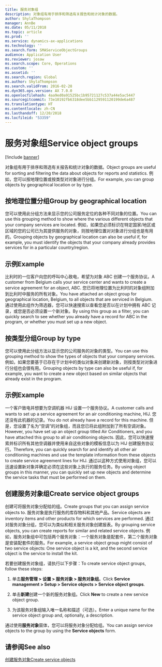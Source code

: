 ```yaml
---
title: 服务对象组
description: 对象组有用于排序和筛选有关报告和统计对象的数据。
author: ShylaThompson
manager: AnnBe
ms.date: 05/11/2018
ms.topic: article
ms.prod: ''
ms.service: dynamics-ax-applications
ms.technology: ''
ms.search.form: SMAServiceObjectGroups
audience: Application User
ms.reviewer: josaw
ms.search.scope: Core, Operations
ms.custom: ''
ms.assetid: ''
ms.search.region: Global
ms.author: ShylaThompson
ms.search.validFrom: 2016-02-28
ms.dyn365.ops.version: AX 7.0.0
ms.openlocfilehash: 4aa9ed0a91525bc1b95721127c537a44e5ac5447
ms.sourcegitcommit: 73e10192fb6318dee5bb1129591120199de6a487
ms.translationtype: HT
ms.contentlocale: zh-CN
ms.lasthandoff: 12/20/2018
ms.locfileid: "53359"
---
```

# <a name="service-object-groups"></a><span data-ttu-id="4b203-103">服务对象组</span><span class="sxs-lookup"><span data-stu-id="4b203-103">Service object groups</span></span> 

[!include [banner](../includes/banner.md)]

<span data-ttu-id="4b203-104">对象组有用于排序和筛选有关报告和统计对象的数据。</span><span class="sxs-lookup"><span data-stu-id="4b203-104">Object groups are useful for sorting and filtering the data about objects for reports and statistics.</span></span> <span data-ttu-id="4b203-105">例如，您可以按地理位置或按类型对对象进行分组。</span><span class="sxs-lookup"><span data-stu-id="4b203-105">For example, you can group objects by geographical location or by type.</span></span>

## <a name="group-by-geographical-location"></a><span data-ttu-id="4b203-106">按地理位置分组</span><span class="sxs-lookup"><span data-stu-id="4b203-106">Group by geographical location</span></span>

<span data-ttu-id="4b203-107">您可以使用此分组方法来显示您的公司服务定位的各种不同对象的位置。</span><span class="sxs-lookup"><span data-stu-id="4b203-107">You can use this grouping method to show where the various different objects that your company services are located.</span></span> <span data-ttu-id="4b203-108">例如，如果您必须标识在特定国家/地区或区域的您的公司已为其提供服务的对象，则按地理位置对对象进行分组也是有用的。</span><span class="sxs-lookup"><span data-stu-id="4b203-108">Grouping objects by geographical location can also be useful if, for example, you must identify the objects that your company already provides services for in a particular country/region.</span></span>

## <a name="example"></a><span data-ttu-id="4b203-109">示例</span><span class="sxs-lookup"><span data-stu-id="4b203-109">Example</span></span>

<span data-ttu-id="4b203-110">比利时的一位客户向您的呼叫中心致电，希望为对象 ABC 创建一个服务协议。</span><span class="sxs-lookup"><span data-stu-id="4b203-110">A customer from Belgium calls your service center and wants to create a service agreement for an object, ABC.</span></span> <span data-ttu-id="4b203-111">您已将地理位置为比利时的对象组附加到比利时中服务的所有对象。</span><span class="sxs-lookup"><span data-stu-id="4b203-111">You have attached an object group for geographical location, Belgium, to all objects that are serviced in Belgium.</span></span> <span data-ttu-id="4b203-112">通过使用此组作为筛选器，您可以快速搜索以查看您是否以在计划中拥有 ABC 记录，或您是否必须设置一个新对象。</span><span class="sxs-lookup"><span data-stu-id="4b203-112">By using this group as a filter, you can quickly search to see whether you already have a record for ABC in the program, or whether you must set up a new object.</span></span> 

## <a name="group-by-type"></a><span data-ttu-id="4b203-113">按类型分组</span><span class="sxs-lookup"><span data-stu-id="4b203-113">Group by type</span></span>

<span data-ttu-id="4b203-114">您可以使用此分组方法以显示您的公司服务的对象的类型。</span><span class="sxs-lookup"><span data-stu-id="4b203-114">You can use this grouping method to show the types of objects that your company services.</span></span> <span data-ttu-id="4b203-115">例如，如果您要基于已存在于计划中的类似对象来创建新对象，则按类型对对象进行分组也会很有用。</span><span class="sxs-lookup"><span data-stu-id="4b203-115">Grouping objects by type can also be useful if, for example, you want to create a new object based on similar objects that already exist in the program.</span></span>

## <a name="example"></a><span data-ttu-id="4b203-116">示例</span><span class="sxs-lookup"><span data-stu-id="4b203-116">Example</span></span>

<span data-ttu-id="4b203-117">一个客户致电并想要为空调机器 HIJ 设置一个服务协议。</span><span class="sxs-lookup"><span data-stu-id="4b203-117">A customer calls and wants to set up a service agreement for an air conditioning machine, HIJ.</span></span> <span data-ttu-id="4b203-118">您还没有此机器的记录。</span><span class="sxs-lookup"><span data-stu-id="4b203-118">You do not already have a record for this machine.</span></span> <span data-ttu-id="4b203-119">但是，您设置了名为“空调”的对象组，而且您已将此组附加到了所有空调对象。</span><span class="sxs-lookup"><span data-stu-id="4b203-119">However, you have set up an object group titled Air Conditioners, and you have attached this group to all air conditioning objects.</span></span> <span data-ttu-id="4b203-120">因此，您可以快速搜索并标识所有其他空调器并使用来自这些对象的模板信息以为 HIJ 创建服务协议行。</span><span class="sxs-lookup"><span data-stu-id="4b203-120">Therefore, you can quickly search for and identify all other air conditioning machines and use the template information from these objects to create service agreement lines for HIJ.</span></span> <span data-ttu-id="4b203-121">通过以这种方式使用对象组，您可以迅速设置新对象并确定必须在这些对象上执行的服务任务。</span><span class="sxs-lookup"><span data-stu-id="4b203-121">By using object groups in this manner, you can quickly set up new objects and determine the service tasks that must be performed on them.</span></span> 

## <a name="create-service-object-groups"></a><span data-ttu-id="4b203-122">创建服务对象组</span><span class="sxs-lookup"><span data-stu-id="4b203-122">Create service object groups</span></span>

<span data-ttu-id="4b203-123">创建可将服务对象分配给的组。</span><span class="sxs-lookup"><span data-stu-id="4b203-123">Create groups that you can assign service objects to.</span></span> <span data-ttu-id="4b203-124">服务对象是执行服务的库存物料和其他产品。</span><span class="sxs-lookup"><span data-stu-id="4b203-124">Service objects are inventory items and other products for which services are performed.</span></span> <span data-ttu-id="4b203-125">通过对服务对象分组，您可以为类似和相关服务对象创建报表。</span><span class="sxs-lookup"><span data-stu-id="4b203-125">By grouping service objects, you can create reports for similar and related service objects.</span></span> <span data-ttu-id="4b203-126">例如，服务对象组中可包括两个服务对象：一个服务对象是配套件，第二个服务对象是安装配套件的服务。</span><span class="sxs-lookup"><span data-stu-id="4b203-126">For example, a service object group might consist of two service objects: One service object is a kit, and the second service object is the service to install the kit.</span></span>

<span data-ttu-id="4b203-127">若要创建服务对象组，请执行以下步骤：</span><span class="sxs-lookup"><span data-stu-id="4b203-127">To create service object groups, follow these steps:</span></span>

1. <span data-ttu-id="4b203-128">单击**服务管理 > 设置 > 服务对象 > 服务对象组**。</span><span class="sxs-lookup"><span data-stu-id="4b203-128">Click **Service management > Setup > Service objects > Service object groups**.</span></span>

2. <span data-ttu-id="4b203-129">单击**新建**创建一个新的服务对象组。</span><span class="sxs-lookup"><span data-stu-id="4b203-129">Click **New** to create a new service object group.</span></span>

3. <span data-ttu-id="4b203-130">为该服务对象组输入唯一名称和描述（可选）。</span><span class="sxs-lookup"><span data-stu-id="4b203-130">Enter a unique name for the service object group and, optionally, a description.</span></span>

<span data-ttu-id="4b203-131">通过使用**服务对象**窗体，您可以将服务对象分配给组。</span><span class="sxs-lookup"><span data-stu-id="4b203-131">You can assign service objects to the group by using the **Service objects** form.</span></span> 

## <a name="see-also"></a><span data-ttu-id="4b203-132">请参阅</span><span class="sxs-lookup"><span data-stu-id="4b203-132">See also</span></span>

[<span data-ttu-id="4b203-133">创建服务对象</span><span class="sxs-lookup"><span data-stu-id="4b203-133">Create service objects</span></span>](create-service-objects.md)



